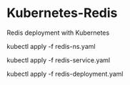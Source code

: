 # Kubernetes-Redis
Redis deployment with Kubernetes

kubectl apply -f redis-ns.yaml

kubectl apply -f redis-service.yaml

kubectl apply -f redis-deployment.yaml

